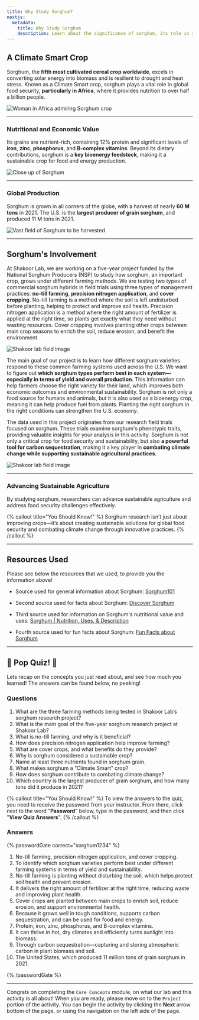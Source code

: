 ```yaml
---
title: Why Study Sorghum?
nextjs:
  metadata:
    title: Why Study Sorghum
    description: Learn about the significance of sorghum, its role in research, and how it contributes to sustainability and food security.
---
```


## A Climate Smart Crop

Sorghum, the **fifth most cultivated cereal crop worldwide**, excels in converting solar energy into biomass and is resilient to drought and heat stress. Known as a Climate Smart crop, sorghum plays a vital role in global food security, **particularly in Africa**, where it provides nutrition to over half a billion people.

![Woman in Africa admiring Sorghum crop](/images/Core_Concepts/Sorghum/Sorghum3.webp)

---

### Nutritional and Economic Value

Its grains are nutrient-rich, containing 12% protein and significant levels of **iron**, **zinc**, **phosphorus**, and **B-complex vitamins**. Beyond its dietary contributions, sorghum is a **key bioenergy feedstock**, making it a sustainable crop for food and energy production.

![Close up of Sorghum](/images/Core_Concepts/Sorghum/Sorghum4.webp)

---

### Global Production

Sorghum is grown in all corners of the globe, with a harvest of nearly **60 M tons** in 2021. The U.S. is the **largest producer of grain sorghum**, and produced 11 M tons in 2021.

![Vast field of Sorghum to be harvested](/images/Core_Concepts/Sorghum/Sorghum5.webp)

---

## Sorghum's Involvement

At Shakoor Lab, we are working on a five-year project funded by the National Sorghum Producers (NSP) to study how sorghum, an important crop, grows under different farming methods. We are testing two types of commercial sorghum hybrids in field trials using three types of management practices: **no-till farming**, **precision nitrogen application**, and **cover cropping**. No-till farming is a method where the soil is left undisturbed before planting, helping to protect and improve soil health. Precision nitrogen application is a method where the right amount of fertilizer is applied at the right time, so plants get exactly what they need without wasting resources. Cover cropping involves planting other crops between main crop seasons to enrich the soil, reduce erosion, and benefit the environment.

![Shakoor lab field image](/images/Core_Concepts/Sorghum/Sorghum2.webp)

The main goal of our project is to learn how different sorghum varieties respond to these common farming systems used across the U.S. We want to figure out **which sorghum types perform best in each system—especially in terms of yield and overall production**. This information can help farmers choose the right variety for their land, which improves both economic outcomes and environmental sustainability. Sorghum is not only a food source for humans and animals, but it is also used as a bioenergy crop, meaning it can help produce fuel from plants. Planting the right sorghum in the right conditions can strengthen the U.S. economy.

The data used in this project originates from our research field trials focused on sorghum. These trials examine sorghum's phenotypic traits, providing valuable insights for your analysis in this activity. Sorghum is not only a critical crop for food security and sustainability, but also **a powerful tool for carbon sequestration**, making it a key player in **combating climate change while supporting sustainable agricultural practices**.

![Shakoor lab field image](/images/Core_Concepts/Sorghum/Sorghum1.webp)

---

### Advancing Sustainable Agriculture

By studying sorghum, researchers can advance sustainable agriculture and address food security challenges effectively.

{% callout title="You Should Know!" %}
Sorghum research isn’t just about improving crops—it’s about creating sustainable solutions for global food security and combating climate change through innovative practices.
{% /callout %}

---

## Resources Used

Please see below the resources that we used, to provide you the information above!

- Source used for general information about Sorghum:
  [Sorghum101](https://www.sorghumcheckoff.com/sorghum-101/)

- Second source used for facts about Sorghum: [Discover Sorghum](https://sorghumgrowers.com/sorghum-101/)

- Third source used for information on Sorghum's nutritional value and uses: [Sorghum | Nutrition, Uses, & Description](https://www.britannica.com/plant/sorghum-grain)

- Fourth source used for fun facts about Sorghum: [Fun Facts about Sorghum](https://kansasfarmfoodconnection.org/spotlights/fun-facts-about-sorghum)

---

## 📝 Pop Quiz! 📝

Lets recap on the concepts you just read about, and see how much you learned! The answers can be found below, no peeking!

### Questions

1. What are the three farming methods being tested in Shakoor Lab’s sorghum research project?
2. What is the main goal of the five-year sorghum research project at Shakoor Lab?
3. What is no-till farming, and why is it beneficial?
4. How does precision nitrogen application help improve farming?
5. What are cover crops, and what benefits do they provide?
6. Why is sorghum considered a sustainable crop?
7. Name at least three nutrients found in sorghum grain.
8. What makes sorghum a “Climate Smart” crop?
9. How does sorghum contribute to combating climate change?
10. Which country is the largest producer of grain sorghum, and how many tons did it produce in 2021?

{% callout title="You Should Know!" %}
To view the answers to the quiz, you need to receive the password from your instructor. From there, click next to the word "**Password**" below, type in the password, and then click "**View Quiz Answers**".
{% /callout %}

### Answers

{% passwordGate correct="sorghum1234" %}

1. No-till farming, precision nitrogen application, and cover cropping.
2. To identify which sorghum varieties perform best under different farming systems in terms of yield and sustainability.
3. No-till farming is planting without disturbing the soil, which helps protect soil health and prevent erosion.
4. It delivers the right amount of fertilizer at the right time, reducing waste and improving plant health.
5. Cover crops are planted between main crops to enrich soil, reduce erosion, and support environmental health.
6. Because it grows well in tough conditions, supports carbon sequestration, and can be used for food and energy.
7. Protein, iron, zinc, phosphorus, and B-complex vitamins.
8. It can thrive in hot, dry climates and efficiently turns sunlight into biomass.
9. Through carbon sequestration—capturing and storing atmospheric carbon in plant biomass and soil.
10. The United States, which produced 11 million tons of grain sorghum in 2021.

{% /passwordGate %}

---

Congrats on completing the `Core Concepts` module, on what our lab and this activity is all about! When you are ready, please move on to the `Project` portion of the activity. You can begin the activity by clicking the **Next** arrow bottom of the page, or using the navigation on the left side of the page.
